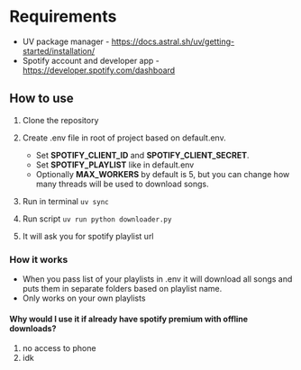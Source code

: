 # Requirements

- UV package manager - <https://docs.astral.sh/uv/getting-started/installation/>
- Spotify account and developer app - <https://developer.spotify.com/dashboard>

## How to use

1. Clone the repository

2. Create .env file in root of project based on default.env.
    - Set **SPOTIFY_CLIENT_ID** and **SPOTIFY_CLIENT_SECRET**.
    - Set **SPOTIFY_PLAYLIST** like in default.env
    - Optionally **MAX_WORKERS** by default is 5, but you can change how many threads will be used to download songs.

3. Run in terminal `uv sync`

4. Run script `uv run python downloader.py`

5. It will ask you for spotify playlist url

### How it works

- When you pass list of your playlists in .env it will download all songs and puts them in separate folders based on playlist name.
- Only works on your own playlists

#### Why would I use it if already have spotify premium with offline downloads?

1. no access to phone
2. idk
